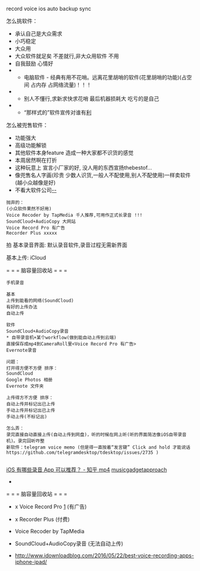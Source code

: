 
record voice ios auto backup sync

怎么挑软件：
- 承认自己是大众需求
- 小巧稳定
- 大众用
- 大众软件就足矣 不差就行,非大众用软件 不用
- 自我鼓励 心情好
- - 电脑软件 - 经典有用不花哨。远离花里胡哨的软件(花里胡哨的功能)(占空间 占内存 占网络流量)！！！
- - 别人不懂行,求新求快求花哨 最后机器损耗大 吃亏的是自己
- - “那样式的”软件宣传对谁有[利](https://github.com/7900ms/000nottheater_deserted_systemlibrary/blob/master/supplementary/chain-听行家的导致被坑.md)

怎么被兜售软件：
- 功能强大
- 高级功能解锁
- 其他软件本身feature 造成一种大家都不识货的感觉
- 本周居然啊在打折
- 这种玩意上 宣言小厂家的好, 没人用的东西宣扬thebestof...
- 像兜售名人字画(珍贵 少数人识货,一般人不配使用,别人不配使用)一样卖软件(越小众越像是好)
- 不看大软件公司[--](https://github.com/7900ms/theater_deserted/blob/master/ACDSee的故事.md)

```
抛弃的：
(小众软件果然不好用)
Voice Recoder by TapMedia 千人推荐,可用作正式长录音 !!!
SoundCloud+AudioCopy 大网站
Voice Record Pro 有广告
Recorder Plus xxxxx
```


拍
基本录音界面:
默认录音软件,录音过程无需新界面

基本上传:
iCloud

= = = 脑容量回收站 = = =
```
手机录音

基本
上传到能看的网络(SoundCloud)
有好的上传办法
自动上传

软件
SoundCloud+AudioCopy录音
* 自带录音机+某个workflow(做到能自动上传到云端)
直接保存成mp4到CameraRoll里<Voice Record Pro 有广告>
Evernote录音

问题：
打开得方便不方便 排序：
SoundCloud
Google Photos 相册
Evernote 文件夹

上传得方不方便 排序：
自动上传并标记出已上传
手动上传并标记出已上传
手动上传(不标记出)

怎么弄：
录完直接自动直接上传(自动上传到网盘)，听的时候在网上听(听的界面简洁像iOS自带录音机)。录完回听咋整
新软件：telegram voice memo (但是得一直按着“发言键” Click and hold 才能说话 https://github.com/telegramdesktop/tdesktop/issues/2735 )


```
[iOS 有哪些录音 App 可以推荐？ - 知乎 mp4](https://www.zhihu.com/question/20878733)
[musicgadgetapproach](https://github.com/7900ms/00nottheater_deserted/tree/master/book/musicgadgetapproach)

-

= = = 脑容量回收站 = = =

- x Voice Record Pro [1](https://youtu.be/OlVOn0XxKIk?t=6m16s) (有广告)
- x Recorder Plus (付费)
- Voice Recoder by TapMedia
- SoundCloud+AudioCopy录音 (无法自动上传)

- http://www.idownloadblog.com/2016/05/22/best-voice-recording-apps-iphone-ipad/
